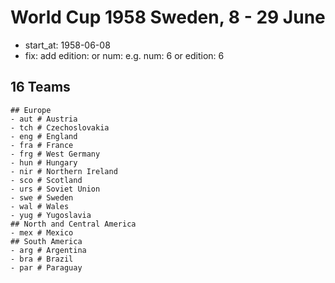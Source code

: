 # World Cup 1958 Sweden, 8 - 29 June

- start_at: 1958-06-08
- fix: add edition: or num:  e.g. num: 6 or edition: 6

## 16 Teams

```
## Europe
- aut # Austria
- tch # Czechoslovakia
- eng # England
- fra # France
- frg # West Germany
- hun # Hungary
- nir # Northern Ireland
- sco # Scotland
- urs # Soviet Union
- swe # Sweden
- wal # Wales
- yug # Yugoslavia
## North and Central America
- mex # Mexico
## South America
- arg # Argentina
- bra # Brazil
- par # Paraguay
```

